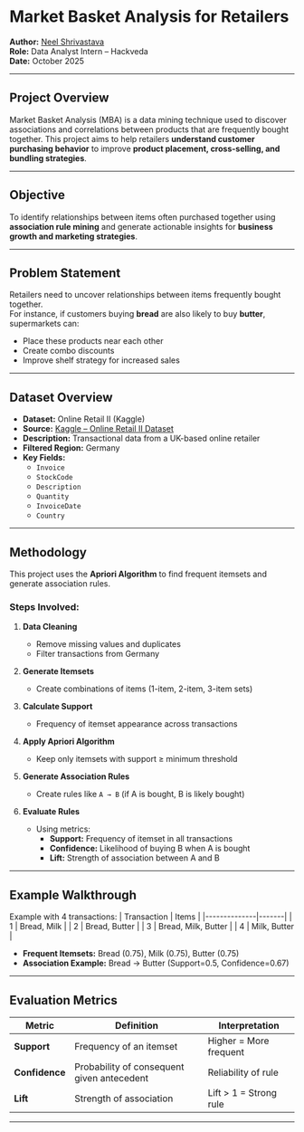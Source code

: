 # Market Basket Analysis for Retailers

**Author:** [Neel Shrivastava](https://linkedin.com/in/neelshrivastava)  
**Role:** Data Analyst Intern – Hackveda  
**Date:** October 2025  

---

## Project Overview

Market Basket Analysis (MBA) is a data mining technique used to discover associations and correlations between products that are frequently bought together. This project aims to help retailers **understand customer purchasing behavior** to improve **product placement, cross-selling, and bundling strategies**.

---

## Objective

To identify relationships between items often purchased together using **association rule mining** and generate actionable insights for **business growth and marketing strategies**.

---

## Problem Statement

Retailers need to uncover relationships between items frequently bought together.  
For instance, if customers buying **bread** are also likely to buy **butter**, supermarkets can:
- Place these products near each other
- Create combo discounts
- Improve shelf strategy for increased sales

---

## Dataset Overview

- **Dataset:** Online Retail II (Kaggle)
- **Source:** [Kaggle – Online Retail II Dataset](https://www.kaggle.com/datasets)
- **Description:** Transactional data from a UK-based online retailer
- **Filtered Region:** Germany
- **Key Fields:**  
  - `Invoice`  
  - `StockCode`  
  - `Description`  
  - `Quantity`  
  - `InvoiceDate`  
  - `Country`

---

## Methodology

This project uses the **Apriori Algorithm** to find frequent itemsets and generate association rules.

### Steps Involved:
1. **Data Cleaning**
   - Remove missing values and duplicates  
   - Filter transactions from Germany  

2. **Generate Itemsets**
   - Create combinations of items (1-item, 2-item, 3-item sets)  

3. **Calculate Support**
   - Frequency of itemset appearance across transactions  

4. **Apply Apriori Algorithm**
   - Keep only itemsets with support ≥ minimum threshold  

5. **Generate Association Rules**
   - Create rules like `A → B` (if A is bought, B is likely bought)  

6. **Evaluate Rules**
   - Using metrics:  
     - **Support:** Frequency of itemset in all transactions  
     - **Confidence:** Likelihood of buying B when A is bought  
     - **Lift:** Strength of association between A and B  

---

## Example Walkthrough

Example with 4 transactions:
| Transaction | Items |
|--------------|-------|
| 1 | Bread, Milk |
| 2 | Bread, Butter |
| 3 | Bread, Milk, Butter |
| 4 | Milk, Butter |

- **Frequent Itemsets:** Bread (0.75), Milk (0.75), Butter (0.75)
- **Association Example:** Bread → Butter (Support=0.5, Confidence=0.67)

---

## Evaluation Metrics

| Metric | Definition | Interpretation |
|---------|-------------|----------------|
| **Support** | Frequency of an itemset | Higher = More frequent |
| **Confidence** | Probability of consequent given antecedent | Reliability of rule |
| **Lift** | Strength of association | Lift > 1 = Strong rule |

---

